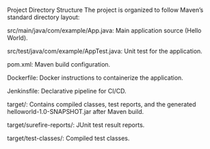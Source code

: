 Project Directory Structure 
The project is organized to follow Maven’s standard directory layout:

src/main/java/com/example/App.java: Main application source (Hello World).


src/test/java/com/example/AppTest.java: Unit test for the application.

pom.xml: Maven build configuration.

Dockerfile: Docker instructions to containerize the application.

Jenkinsfile: Declarative pipeline for CI/CD.

target/: Contains compiled classes, test reports, and the generated helloworld-1.0-SNAPSHOT.jar after Maven build.

target/surefire-reports/: JUnit test result reports.

target/test-classes/: Compiled test classes.
